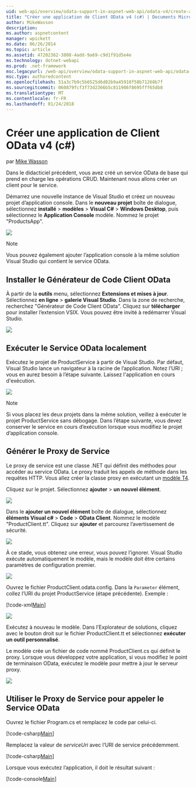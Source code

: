 ```yaml
---
uid: web-api/overview/odata-support-in-aspnet-web-api/odata-v4/create-an-odata-v4-client-app
title: "Créer une application de Client OData v4 (c#) | Documents Microsoft"
author: MikeWasson
description: 
ms.author: aspnetcontent
manager: wpickett
ms.date: 06/26/2014
ms.topic: article
ms.assetid: 47202362-3808-4add-9a69-c9d1f91d5e4e
ms.technology: dotnet-webapi
ms.prod: .net-framework
msc.legacyurl: /web-api/overview/odata-support-in-aspnet-web-api/odata-v4/create-an-odata-v4-client-app
msc.type: authoredcontent
ms.openlocfilehash: 51a3c7b9c5b6525d6d82b9a45910f58b71268b7f
ms.sourcegitcommit: 060879fcf3f73d2366b5c811986f8695fff65db8
ms.translationtype: MT
ms.contentlocale: fr-FR
ms.lasthandoff: 01/24/2018
---
```

<a name="create-an-odata-v4-client-app-c"></a>Créer une application de Client OData v4 (c#)
====================
par [Mike Wasson](https://github.com/MikeWasson)

Dans le didacticiel précédent, vous avez créé un service OData de base qui prend en charge les opérations CRUD. Maintenant nous allons créer un client pour le service.

Démarrez une nouvelle instance de Visual Studio et créez un nouveau projet d’application console. Dans le **nouveau projet** boîte de dialogue, sélectionnez **installé** &gt; **modèles** &gt; **Visual C#** &gt; **Windows Desktop**, puis sélectionnez le **Application Console** modèle. Nommez le projet &quot;ProductsApp&quot;.

![](create-an-odata-v4-client-app/_static/image1.png)

> [!NOTE]
> Vous pouvez également ajouter l’application console à la même solution Visual Studio qui contient le service OData.


## <a name="install-the-odata-client-code-generator"></a>Installer le Générateur de Code Client OData

À partir de la **outils** menu, sélectionnez **Extensions et mises à jour**. Sélectionnez **en ligne** &gt; **galerie Visual Studio**. Dans la zone de recherche, recherchez &quot;Générateur de Code Client OData&quot;. Cliquez sur **télécharger** pour installer l’extension VSIX. Vous pouvez être invité à redémarrer Visual Studio.

[![](create-an-odata-v4-client-app/_static/image3.png)](create-an-odata-v4-client-app/_static/image2.png)

## <a name="run-the-odata-service-locally"></a>Exécuter le Service OData localement

Exécutez le projet de ProductService à partir de Visual Studio. Par défaut, Visual Studio lance un navigateur à la racine de l’application. Notez l’URI ; vous en aurez besoin à l’étape suivante. Laissez l'application en cours d'exécution.

![](create-an-odata-v4-client-app/_static/image4.png)

> [!NOTE]
> Si vous placez les deux projets dans la même solution, veillez à exécuter le projet ProductService sans débogage. Dans l’étape suivante, vous devez conserver le service en cours d’exécution lorsque vous modifiez le projet d’application console.


## <a name="generate-the-service-proxy"></a>Générer le Proxy de Service

Le proxy de service est une classe .NET qui définit des méthodes pour accéder au service OData. Le proxy traduit les appels de méthode dans les requêtes HTTP. Vous allez créer la classe proxy en exécutant un [modèle T4](https://msdn.microsoft.com/library/bb126445.aspx).

Cliquez sur le projet. Sélectionnez **ajouter** &gt; **un nouvel élément**.

![](create-an-odata-v4-client-app/_static/image5.png)

Dans le **ajouter un nouvel élément** boîte de dialogue, sélectionnez **éléments Visual c#** &gt; **Code** &gt; **OData Client**. Nommez le modèle &quot;ProductClient.tt&quot;. Cliquez sur **ajouter** et parcourez l’avertissement de sécurité.

[![](create-an-odata-v4-client-app/_static/image7.png)](create-an-odata-v4-client-app/_static/image6.png)

À ce stade, vous obtenez une erreur, vous pouvez l’ignorer. Visual Studio exécute automatiquement le modèle, mais le modèle doit être certains paramètres de configuration premier.

[![](create-an-odata-v4-client-app/_static/image9.png)](create-an-odata-v4-client-app/_static/image8.png)

Ouvrez le fichier ProductClient.odata.config. Dans la `Parameter` élément, collez l’URI du projet ProductService (étape précédente). Exemple :

[!code-xml[Main](create-an-odata-v4-client-app/samples/sample1.xml)]

[![](create-an-odata-v4-client-app/_static/image11.png)](create-an-odata-v4-client-app/_static/image10.png)

Exécutez à nouveau le modèle. Dans l’Explorateur de solutions, cliquez avec le bouton droit sur le fichier ProductClient.tt et sélectionnez **exécuter un outil personnalisé**.

Le modèle crée un fichier de code nommé ProductClient.cs qui définit le proxy. Lorsque vous développez votre application, si vous modifiez le point de terminaison OData, exécutez le modèle pour mettre à jour le serveur proxy.

![](create-an-odata-v4-client-app/_static/image12.png)

## <a name="use-the-service-proxy-to-call-the-odata-service"></a>Utiliser le Proxy de Service pour appeler le Service OData

Ouvrez le fichier Program.cs et remplacez le code par celui-ci.

[!code-csharp[Main](create-an-odata-v4-client-app/samples/sample2.cs)]

Remplacez la valeur de *serviceUri* avec l’URI de service précédemment.

[!code-csharp[Main](create-an-odata-v4-client-app/samples/sample3.cs)]

Lorsque vous exécutez l’application, il doit le résultat suivant :

[!code-console[Main](create-an-odata-v4-client-app/samples/sample4.cmd)]
